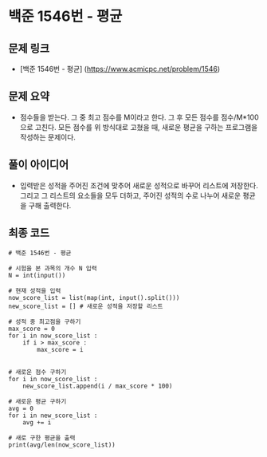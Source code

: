 # 백준 1546번 - 평균

## 문제 링크
- [백준 1546번 - 평균] (https://www.acmicpc.net/problem/1546)

## 문제 요약
- 점수들을 받는다. 그 중 최고 점수를 M이라고 한다. 그 후 모든 점수를 점수/M*100으로 고친다. 모든 점수를 위 방식대로 고쳤을 때, 새로운 평균을 구하는 프로그램을 작성하는 문제이다. 

## 풀이 아이디어
- 입력받은 성적을 주어진 조건에 맞추어 새로운 성적으로 바꾸어 리스트에 저장한다. 그리고 그 리스트의 요소들을 모두 더하고, 주어진 성적의 수로 나누어 새로운 평균을 구해 출력한다. 

## 최종 코드
    # 백준 1546번 - 평균

    # 시험을 본 과목의 개수 N 입력
    N = int(input())

    # 현재 성적을 입력
    now_score_list = list(map(int, input().split()))
    new_score_list = [] # 새로운 성적을 저장할 리스트

    # 성적 중 최고점을 구하기
    max_score = 0
    for i in now_score_list :
        if i > max_score :
            max_score = i   


    # 새로운 점수 구하기
    for i in now_score_list :
        new_score_list.append(i / max_score * 100)

    # 새로운 평균 구하기
    avg = 0
    for i in new_score_list :
        avg += i

    # 새로 구한 평균을 출력
    print(avg/len(now_score_list))

        